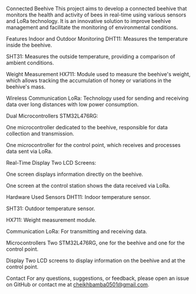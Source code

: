 Connected Beehive
This project aims to develop a connected beehive that monitors the health and activity of bees in real-time using various sensors and LoRa technology. It is an innovative solution to improve beehive management and facilitate the monitoring of environmental conditions.

Features
Indoor and Outdoor Monitoring
DHT11: Measures the temperature inside the beehive.

SHT31: Measures the outside temperature, providing a comparison of ambient conditions.

Weight Measurement
HX711: Module used to measure the beehive's weight, which allows tracking the accumulation of honey or variations in the beehive's mass.

Wireless Communication
LoRa: Technology used for sending and receiving data over long distances with low power consumption.

Dual Microcontrollers
STM32L476RG:

One microcontroller dedicated to the beehive, responsible for data collection and transmission.

One microcontroller for the control point, which receives and processes data sent via LoRa.

Real-Time Display
Two LCD Screens:

One screen displays information directly on the beehive.

One screen at the control station shows the data received via LoRa.

Hardware Used
Sensors
DHT11: Indoor temperature sensor.

SHT31: Outdoor temperature sensor.

HX711: Weight measurement module.

Communication
LoRa: For transmitting and receiving data.

Microcontrollers
Two STM32L476RG, one for the beehive and one for the control point.

Display
Two LCD screens to display information on the beehive and at the control point.

Contact
For any questions, suggestions, or feedback, please open an issue on GitHub or contact me at cheikhbamba0501@gmail.com.
